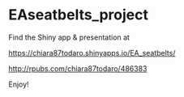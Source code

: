# EAseatbelts_project
Find the Shiny app & presentation at 

https://chiara87todaro.shinyapps.io/EA_seatbelts/

http://rpubs.com/chiara87todaro/486383

Enjoy!
